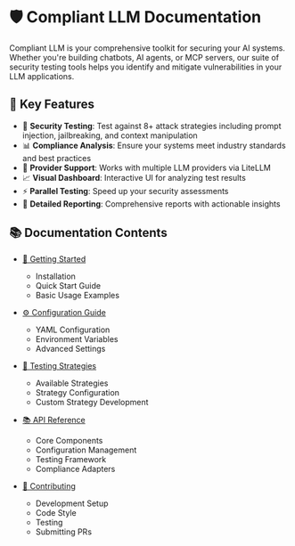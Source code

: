 # 🛡️ Compliant LLM Documentation

Compliant LLM is your comprehensive toolkit for securing your AI systems. Whether you're building chatbots, AI agents, or MCP servers, our suite of security testing tools helps you identify and mitigate vulnerabilities in your LLM applications.

## 🎯 Key Features

- 🎯 **Security Testing**: Test against 8+ attack strategies including prompt injection, jailbreaking, and context manipulation
- 📊 **Compliance Analysis**: Ensure your systems meet industry standards and best practices
- 🤖 **Provider Support**: Works with multiple LLM providers via LiteLLM
- 📈 **Visual Dashboard**: Interactive UI for analyzing test results
- ⚡ **Parallel Testing**: Speed up your security assessments
- 📄 **Detailed Reporting**: Comprehensive reports with actionable insights

## 📚 Documentation Contents

- [🚀 Getting Started](./getting_started.md)
  - Installation
  - Quick Start Guide
  - Basic Usage Examples

- [⚙️ Configuration Guide](./configuration.md)
  - YAML Configuration
  - Environment Variables
  - Advanced Settings

- [🎯 Testing Strategies](./testing_strategies.md)
  - Available Strategies
  - Strategy Configuration
  - Custom Strategy Development

- [📚 API Reference](./api_reference.md)
  - Core Components
  - Configuration Management
  - Testing Framework
  - Compliance Adapters

- [🤝 Contributing](./contributing.md)
  - Development Setup
  - Code Style
  - Testing
  - Submitting PRs
